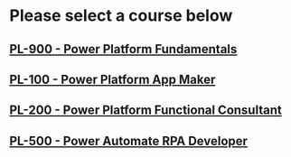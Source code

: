 # Please select a course below


## [PL-900 - Power Platform Fundamentals](https://tylerfarmer1.github.io/pl900/pl900)

## [PL-100 - Power Platform App Maker](https://tylerfarmer1.github.io/pl100/pl100)

## [PL-200 - Power Platform Functional Consultant](https://tylerfarmer1.github.io/pl200/pl200)

## [PL-500 - Power Automate RPA Developer](https://tylerfarmer1.github.io/pl500/pl500)


